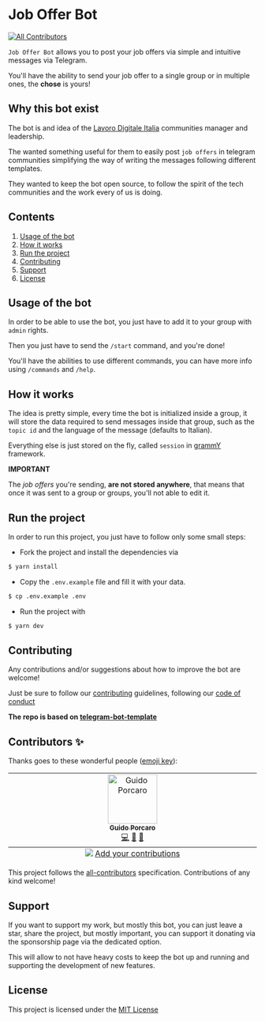 # Job Offer Bot
<!-- ALL-CONTRIBUTORS-BADGE:START - Do not remove or modify this section -->
[![All Contributors](https://img.shields.io/badge/all_contributors-1-orange.svg?style=flat-square)](#contributors-)
<!-- ALL-CONTRIBUTORS-BADGE:END -->

`Job Offer Bot` allows you to post your job offers via simple and intuitive messages via Telegram.

You'll have the ability to send your job offer to a single group or in multiple ones, the **chose** is yours!

## Why this bot exist

The bot is and idea of the [Lavoro Digitale Italia](https://lavorodigitaleitalia.it/) communities manager and leadership.

The wanted something useful for them to easily post `job offers` in telegram communities simplifying the way of writing the messages
following different templates.

They wanted to keep the bot open source, to follow the spirit of the tech communities and the work every of us is doing.

## Contents

1. [Usage of the bot](#usage-of-the-bot)
2. [How it works](#how-it-works)
3. [Run the project](#run-the-project)
4. [Contributing](#contributing)
5. [Support](#support)
6. [License](#license)

## Usage of the bot

In order to be able to use the bot, you just have to add it to your group with `admin` rights.

Then you just have to send the `/start` command, and you're done!

You'll have the abilities to use different commands, you can have more info using `/commands` and `/help`.

## How it works

The idea is pretty simple, every time the bot is initialized inside a group, it will store the data required
to send messages inside that group, such as the `topic id` and the language of the message (defaults to Italian).

Everything else is just stored on the fly, called `session` in [grammY](https://www.grammy.dev) framework.

**IMPORTANT**

The _job offers_ you're sending, **are not stored anywhere**, that means that once it was sent to a group or groups, you'll not able to edit it.

## Run the project

In order to run this project, you just have to follow only some small steps:

- Fork the project and install the dependencies via
```bash
$ yarn install 
```
- Copy the `.env.example` file and fill it with your data.
```bash
$ cp .env.example .env
```
- Run the project with
```bash
$ yarn dev
```

## Contributing

Any contributions and/or suggestions about how to improve the bot are welcome!

Just be sure to follow our [contributing](CONTRIBUTING.md) guidelines, following our [code of conduct](CODE_OF_CONDUCT.md)

**The repo is based on [telegram-bot-template](https://github.com/bot-base/telegram-bot-template)**

## Contributors ✨

Thanks goes to these wonderful people ([emoji key](https://allcontributors.org/docs/en/emoji-key)):

<!-- ALL-CONTRIBUTORS-LIST:START - Do not remove or modify this section -->
<!-- prettier-ignore-start -->
<!-- markdownlint-disable -->
<table>
  <tbody>
    <tr>
      <td align="center" valign="top" width="14.28%"><a href="https://github.com/elgorditosalsero"><img src="https://avatars.githubusercontent.com/u/65770455?v=4?s=100" width="100px;" alt="Guido Porcaro"/><br /><sub><b>Guido Porcaro</b></sub></a><br /><a href="https://github.com/elgorditosalsero/jd-post-bot/commits?author=elgorditosalsero" title="Code">💻</a> <a href="https://github.com/elgorditosalsero/jd-post-bot/commits?author=elgorditosalsero" title="Documentation">📖</a> <a href="#promotion-elgorditosalsero" title="Promotion">📣</a></td>
    </tr>
  </tbody>
  <tfoot>
    <tr>
      <td align="center" size="13px" colspan="7">
        <img src="https://raw.githubusercontent.com/all-contributors/all-contributors-cli/1b8533af435da9854653492b1327a23a4dbd0a10/assets/logo-small.svg">
          <a href="https://all-contributors.js.org/docs/en/bot/usage">Add your contributions</a>
        </img>
      </td>
    </tr>
  </tfoot>
</table>

<!-- markdownlint-restore -->
<!-- prettier-ignore-end -->

<!-- ALL-CONTRIBUTORS-LIST:END -->

This project follows the [all-contributors](https://github.com/all-contributors/all-contributors) specification. Contributions of any kind welcome!

## Support

If you want to support my work, but mostly this bot, you can just leave a star, share the project, but mostly important, you can support it
donating via the sponsorship page via the dedicated option.

This will allow to not have heavy costs to keep the bot up and running and supporting the development of new features.

## License

This project is licensed under the [MIT License](LICENSE.md)

